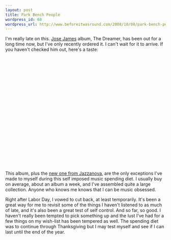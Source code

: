 ```yaml
--- 
layout: post
title: Park Bench People
wordpress_id: 68
wordpress_url: http://www.beforeitwasround.com/2008/10/08/park-bench-people/
---
```

I'm really late on this.  <a href="http://www.myspace.com/josejamesquartet">Jose James</a> album, The Dreamer, has been out for a long time now, but I've only recently ordered it.  I can't wait for it to arrive.  If you haven't checked him out, here's a taste:

<object width="425" height="344"><param name="movie" value="http://www.youtube.com/v/mo3hzUmoi_s&hl=en&fs=1"></param><param name="allowFullScreen" value="true"></param><embed src="http://www.youtube.com/v/mo3hzUmoi_s&hl=en&fs=1" type="application/x-shockwave-flash" allowfullscreen="true" width="425" height="344"></embed></object>

This album, plus the <a href="http://www.youtube.com/watch?v=7LU7uPcLufg">new one from Jazzanova</a>, are the only exceptions I've made to myself during this self imposed music spending diet.  I usually buy on average, about an album a week, and I've assembled quite a large collection.  Anyone who knows me knows that I can be music obsessed.  

Right after Labor Day, I vowed to cut back, at least temporarily.  It's been a great way for me to revisit some of the things I haven't listened to as much of late, and it's also been a great test of self control.  And so far, so good.  I haven't really been tempted to pick something up and the lust I've had for a few things on my wish-list has been tempered as well.  The spending diet was to continue through Thanksgiving but I may test myself and see if I can last until the end of the year.
